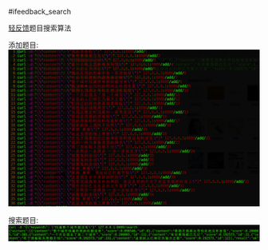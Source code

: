 #ifeedback_search

[轻反馈](http://www.qingfankui.com/)题目搜索算法  

添加题目:  
![add](images/add_example.png)  


搜索题目:  
![search](images/search_example.png)
